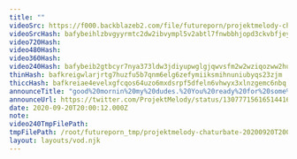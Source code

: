 ```yaml
---
title: ""
videoSrc: https://f000.backblazeb2.com/file/futureporn/projektmelody-chaturbate-20200920T200012Z.mp4
videoSrcHash: bafybeihlzbvgyyrmtc2dw2ibvympl5v2abtl7fnwbbhjopd3ckvbfjeyme?filename=projektmelody-chaturbate-20200920T200012Z-source.mp4
video720Hash: 
video480Hash: 
video360Hash: 
video240Hash: bafybeib2gtbcyr7nya373ldw3jdiyupwglgjqwvsfm2w2wziqozww2hu4y?filename=projektmelody-chaturbate-20200920T200012Z-240p.mp4
thinHash: bafkreigwlarjrtg7huzfu5b7qnm6elg6zefymiiksmihnuniubyqs23zjm
thiccHash: bafkreiae4evelxgfcqos64uzo6mxdsrpf5dfeln6vhwyx3xlnzgemc6nbq
announceTitle: "good%20mornin%20my%20dudes.%20You%20ready%20for%20some%20double%20%28platform%29%20penetration%3F%3F%20%20CB%20and%20then%20Twitch%20later%21"
announceUrl: https://twitter.com/ProjektMelody/status/1307771561651441665
date: 2020-09-20T20:00:12.000Z
note: 
video240TmpFilePath: 
tmpFilePath: /root/futureporn_tmp/projektmelody-chaturbate-20200920T200012Z.mp4
layout: layouts/vod.njk
---
```

